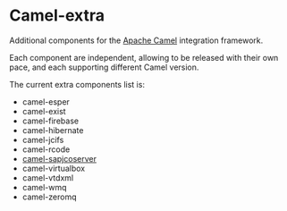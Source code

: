 # Camel-extra

Additional components for the [Apache Camel](https://camel.apache.org/) integration framework.

Each component are independent, allowing to be released with their own pace, and each supporting different Camel version.

The current extra components list is:

* camel-esper
* camel-exist
* camel-firebase
* camel-hibernate
* camel-jcifs
* camel-rcode
* [camel-sapjcoserver](components/camel-sapjcoserver)
* camel-virtualbox
* camel-vtdxml
* camel-wmq
* camel-zeromq
